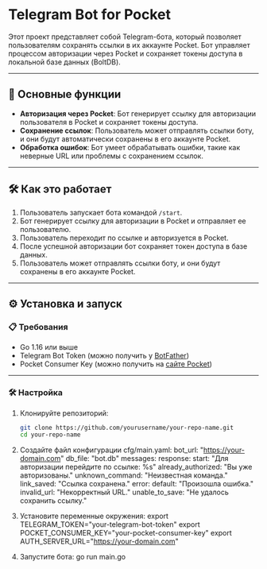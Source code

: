 # Telegram Bot for Pocket

Этот проект представляет собой Telegram-бота, который позволяет пользователям сохранять ссылки в их аккаунте Pocket. Бот управляет процессом авторизации через Pocket и сохраняет токены доступа в локальной базе данных (BoltDB).

---

## 🚀 Основные функции

- **Авторизация через Pocket**: Бот генерирует ссылку для авторизации пользователя в Pocket и сохраняет токены доступа.
- **Сохранение ссылок**: Пользователь может отправлять ссылки боту, и они будут автоматически сохранены в его аккаунте Pocket.
- **Обработка ошибок**: Бот умеет обрабатывать ошибки, такие как неверные URL или проблемы с сохранением ссылок.

---

## 🛠 Как это работает

1. Пользователь запускает бота командой `/start`.
2. Бот генерирует ссылку для авторизации в Pocket и отправляет ее пользователю.
3. Пользователь переходит по ссылке и авторизуется в Pocket.
4. После успешной авторизации бот сохраняет токен доступа в базе данных.
5. Пользователь может отправлять ссылки боту, и они будут сохранены в его аккаунте Pocket.

---

## ⚙️ Установка и запуск

### 📋 Требования

- Go 1.16 или выше
- Telegram Bot Token (можно получить у [BotFather](https://core.telegram.org/bots#botfather))
- Pocket Consumer Key (можно получить на [сайте Pocket](https://getpocket.com/developer/))

---

### 🛠 Настройка

1. Клонируйте репозиторий:

   ```bash
   git clone https://github.com/yourusername/your-repo-name.git
   cd your-repo-name
2. Создайте файл конфигурации cfg/main.yaml:
  bot_url: "https://your-domain.com"
  db_file: "bot.db"
  messages:
    response:
      start: "Для авторизации перейдите по ссылке: %s"
      already_authorized: "Вы уже авторизованы."
      unknown_command: "Неизвестная команда."
      link_saved: "Ссылка сохранена."
    error:
      default: "Произошла ошибка."
      invalid_url: "Некорректный URL."
      unable_to_save: "Не удалось сохранить ссылку."
3. Установите переменные окружения:
  export TELEGRAM_TOKEN="your-telegram-bot-token"
  export POCKET_CONSUMER_KEY="your-pocket-consumer-key"
  export AUTH_SERVER_URL="https://your-domain.com"
4. Запустите бота:
  go run main.go
